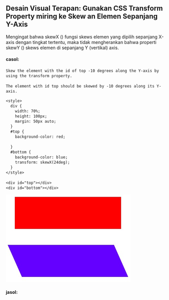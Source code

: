 ## Desain Visual Terapan: Gunakan CSS Transform Property miring ke Skew an Elemen Sepanjang Y-Axis

Mengingat bahwa skewX \(\) fungsi skews elemen yang dipilih sepanjang X-axis dengan tingkat tertentu, maka tidak mengherankan bahwa properti skewY \(\) skews elemen di sepanjang Y \(vertikal\) axis.



#### casol:

```
Skew the element with the id of top -10 degrees along the Y-axis by using the transform property.

The element with id top should be skewed by -10 degrees along its Y-axis.
```

```
<style>
  div { 
    width: 70%;
    height: 100px;
    margin: 50px auto;
  }
  #top {
    background-color: red;
    
  }
  #bottom {
    background-color: blue;
    transform: skewX(24deg);
  }
</style>

<div id="top"></div>
<div id="bottom"></div>
```

![](/assets/sol.jpg)



#### jasol:





